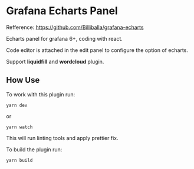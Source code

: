 # Grafana Echarts Panel

Refference: https://github.com/Billiballa/grafana-echarts

Echarts panel for grafana 6+, coding with react.

Code editor is attached in the edit panel to configure the option of echarts.

Support **liquidfill** and **wordcloud** plugin.

## How Use

To work with this plugin run:
```
yarn dev
```

or
```
yarn watch
```

This will run linting tools and apply prettier fix.


To build the plugin run:
```
yarn build
```
